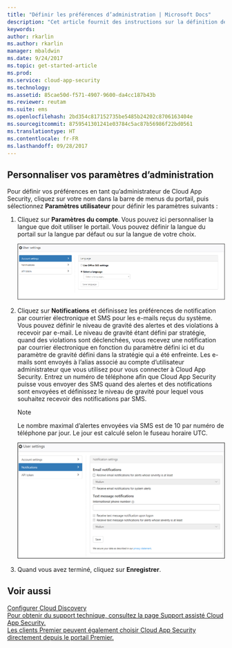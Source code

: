 ```yaml
---
title: "Définir les préférences d’administration | Microsoft Docs"
description: "Cet article fournit des instructions sur la définition des préférences d’administration dans Cloud App Security."
keywords: 
author: rkarlin
ms.author: rkarlin
manager: mbaldwin
ms.date: 9/24/2017
ms.topic: get-started-article
ms.prod: 
ms.service: cloud-app-security
ms.technology: 
ms.assetid: 85cae50d-f571-4907-9600-da4cc187b43b
ms.reviewer: reutam
ms.suite: ems
ms.openlocfilehash: 2bd354c817152735be5485b24202c8706163404e
ms.sourcegitcommit: 8759541301241e03784c5ac87b56986f22bd0561
ms.translationtype: HT
ms.contentlocale: fr-FR
ms.lasthandoff: 09/28/2017
---
```

##  <a name="Adminsettings"></a> Personnaliser vos paramètres d’administration  
Pour définir vos préférences en tant qu’administrateur de Cloud App Security, cliquez sur votre nom dans la barre de menus du portail, puis sélectionnez **Paramètres utilisateur** pour définir les paramètres suivants :  
  
1.  Cliquez sur **Paramètres du compte**. Vous pouvez ici personnaliser la langue que doit utiliser le portail. Vous pouvez définir la langue du portail sur la langue par défaut ou sur la langue de votre choix.  
  
     ![paramètres utilisateur personnalisés](./media/custom-user-settings.png "paramètres utilisateur personnalisés")  
  
2.  Cliquez sur **Notifications** et définissez les préférences de notification par courrier électronique et SMS pour les e-mails reçus du système.  Vous pouvez définir le niveau de gravité des alertes et des violations à recevoir par e-mail. Le niveau de gravité étant défini par stratégie, quand des violations sont déclenchées, vous recevez une notification par courrier électronique en fonction du paramètre défini ici et du paramètre de gravité défini dans la stratégie qui a été enfreinte. Les e-mails sont envoyés à l’alias associé au compte d’utilisateur administrateur que vous utilisez pour vous connecter à Cloud App Security. Entrez un numéro de téléphone afin que Cloud App Security puisse vous envoyer des SMS quand des alertes et des notifications sont envoyées et définissez le niveau de gravité pour lequel vous souhaitez recevoir des notifications par SMS.  
  
    > [!NOTE] 
    > Le nombre maximal d’alertes envoyées via SMS est de 10 par numéro de téléphone par jour. Le jour est calculé selon le fuseau horaire UTC. 
  
    ![paramètres de notification](./media/notification-settings.png "paramètres de notification")  
  
3. Quand vous avez terminé, cliquez sur **Enregistrer**.  
  
  
 
  
    
## <a name="see-also"></a>Voir aussi  
[Configurer Cloud Discovery](set-up-cloud-discovery.md)   
[Pour obtenir du support technique, consultez la page Support assisté Cloud App Security.](http://support.microsoft.com/oas/default.aspx?prid=16031)   
[Les clients Premier peuvent également choisir Cloud App Security directement depuis le portail Premier.](https://premier.microsoft.com/)  
  
  